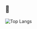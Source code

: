 ## 🦧
![Top Langs](https://github-readme-stats.vercel.app/api/top-langs/?username=areiljan&layout=compact&count_private=true&access_token=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)
